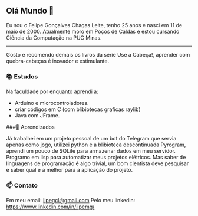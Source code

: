 ## Olá Mundo 👋
Eu sou o Felipe Gonçalves Chagas Leite, tenho 25 anos e nasci em 11 de maio de 2000. 
Atualmente moro em Poços de Caldas e estou cursando Ciência da Computação na PUC Minas.

---

Gosto e recomendo demais os livros da série Use a Cabeça!, aprender com quebra-cabeças é
inovador e estimulante.

### 📚 Estudos

Na faculdade por enquanto aprendi a:
- Arduino e microcontroladores.
- criar códigos em C (com blibiotecas graficas raylib)
- Java com JFrame.
  
###🔧 Aprendizados

Já trabalhei em um projeto pessoal de um bot do Telegram que servia apenas como jogo,
utilizei python e a blibioteca descontinuada Pyrogram, aprendi um pouco de SQLite para
armazenar dados em meu servidor.
Programo em lisp para automatizar meus projetos elétricos.
Mas saber de linguagens de programação é algo trivial, um bom cientista
deve pesquisar e saber qual é a melhor para a aplicação do projeto.

### 📫 Contato
Em meu email: lipegcl@gmail.com
Pelo meu linkedin: https://www.linkedin.com/in/lipemg/
<!--
Meu repositório '-'
-->
